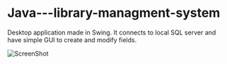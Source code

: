# Java---library-managment-system
Desktop application made in Swing. It connects to local SQL server and have simple GUI to create and modify fields.


![ScreenShot](http://i.imgur.com/mYyAhSP.png)

